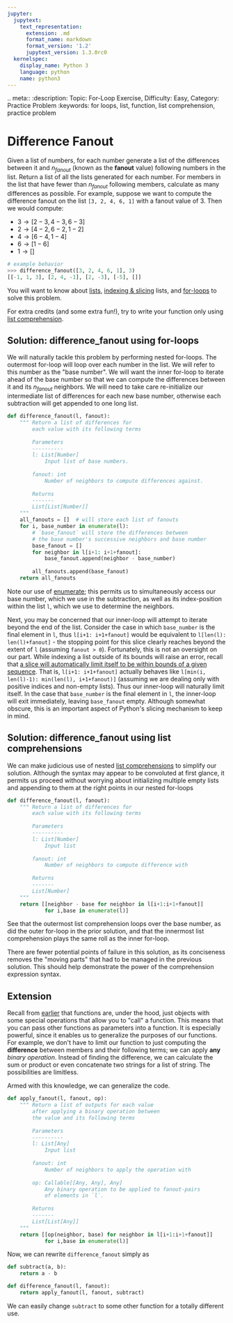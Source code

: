 ```yaml
---
jupyter:
  jupytext:
    text_representation:
      extension: .md
      format_name: markdown
      format_version: '1.2'
      jupytext_version: 1.3.0rc0
  kernelspec:
    display_name: Python 3
    language: python
    name: python3
---
```


<!-- #raw {"raw_mimetype": "text/restructuredtext"} -->
.. meta::
   :description: Topic: For-Loop Exercise, Difficulty: Easy, Category: Practice Problem
   :keywords: for loops, list, function, list comprehension, practice problem
<!-- #endraw -->


<!-- #region -->
# Difference Fanout

Given a list of numbers, for each number generate a list of the differences between it and $n_{fanout}$ (known as the **fanout** value) following numbers in the list. Return a list of all the lists generated for each number. For members in the list that have fewer than $n_{fanout}$ following members, calculate as many differences as possible. For example, suppose we want to compute the difference fanout on the list `[3, 2, 4, 6, 1]` with a fanout value of 3. Then we would compute:

 - $3 \rightarrow [2 - 3, 4 - 3, 6 - 3]$
 - $2 \rightarrow [4 - 2, 6 - 2, 1 - 2]$
 - $4 \rightarrow [6 - 4, 1 - 4]$
 - $6 \rightarrow [1 - 6]$
 - $1 \rightarrow []$
 
``` Python
# example behavior
>>> difference_fanout([3, 2, 4, 6, 1], 3)
[[-1, 1, 3], [2, 4, -1], [2, -3], [-5], []]
```

You will want to know about [lists](https://www.pythonlikeyoumeanit.com/Module2_EssentialsOfPython/Basic_Objects.html#Lists), [indexing & slicing](https://www.pythonlikeyoumeanit.com/Module2_EssentialsOfPython/SequenceTypes.html#Introducing-Indexing-and-Slicing) lists, and [for-loops](https://www.pythonlikeyoumeanit.com/Module2_EssentialsOfPython/ForLoops.html) to solve this problem.

For extra credits (and some extra fun!), try to write your function only using [list comprehension](https://www.pythonlikeyoumeanit.com/Module2_EssentialsOfPython/Generators_and_Comprehensions.html#List-&-Tuple-Comprehensions). 

## Solution: difference_fanout using for-loops
We will naturally tackle this problem by performing nested for-loops. The outermost for-loop will loop over each number in the list. We will refer to this number as the "base number". We will want the inner for-loop to iterate ahead of the base number so that we can compute the differences between it and its $n_{fanout}$ neighbors. We will need to take care re-initialize our intermediate list of differences for each new base number, otherwise each subtraction will get appended to one long list. 

```python
def difference_fanout(l, fanout):
    """ Return a list of differences for 
        each value with its following terms
        
        Parameters
        ----------
        l: List[Number]
            Input list of base numbers.
            
        fanout: int
            Number of neighbors to compute differences against.
        
        Returns
        -------
        List[List[Number]]
    """
    all_fanouts = []  # will store each list of fanouts
    for i, base_number in enumerate(l):
        # `base_fanout` will store the differences between 
        # the base number's successive neighbors and base number
        base_fanout = []  
        for neighbor in l[i+1: i+1+fanout]:
            base_fanout.append(neighbor - base_number)
            
        all_fanouts.append(base_fanout)
    return all_fanouts
```

Note our use of [enumerate](https://www.pythonlikeyoumeanit.com/Module2_EssentialsOfPython/Iterables.html#Enumerating-iterables); this permits us to simultaneously access our base number, which we use in the subtraction, as well as its index-position within the list `l`, which we use to determine the neighbors. 

Next, you may be concerned that our inner-loop will attempt to iterate beyond the end of the list. Consider the case in which `base_number` is the final element in `l`, thus `l[i+1: i+1+fanout]` would be equivalent to `l[len(l): len(l)+fanout]` - the stopping point for this slice clearly reaches beyond the extent of `l` (assuming `fanout > 0`). Fortunately, this is not an oversight on our part. While indexing a list outside of its bounds will raise an error, recall that [a slice will automatically limit itself to be within bounds of a given sequence](https://www.pythonlikeyoumeanit.com/Module2_EssentialsOfPython/SequenceTypes.html#Handling-out-of-bounds-indices). That is, `l[i+1: i+1+fanout]` actually behaves like `l[min(i, len(l)-1): min(len(l), i+1+fanout)]` (assuming we are dealing only with positive indices and non-empty lists). Thus our inner-loop will naturally limit itself. In the case that `base_number` is the final element in `l`, the inner-loop will exit immediately, leaving `base_fanout` empty. Although somewhat obscure, this is an important aspect of Python's slicing mechanism to keep in mind.

## Solution: difference_fanout using list comprehensions
We can make judicious use of nested [list comprehensions](https://www.pythonlikeyoumeanit.com/Module2_EssentialsOfPython/Generators_and_Comprehensions.html#List-&-Tuple-Comprehensions) to simplify our solution. Although the syntax may appear to be convoluted at first glance, it permits us proceed without worrying about initializing multiple empty lists and appending to them at the right points in our nested for-loops

``` Python
def difference_fanout(l, fanout):
    """ Return a list of differences for 
        each value with its following terms
        
        Parameters
        ----------
        l: List[Number]
            Input list
            
        fanout: int
            Number of neighbors to compute difference with
        
        Returns
        -------
        List[Number]
    """
    return [[neighbor - base for neighbor in l[i+1:i+1+fanout]] 
            for i,base in enumerate(l)]
```

See that the outermost list comprehension loops over the base number, as did the outer for-loop in the prior solution, and that the innermost list comprehension plays the same roll as the inner for-loop.

There are fewer potential points of failure in this solution, as its conciseness removes the "moving parts" that had to be managed in the previous solution. This should help demonstrate the power of the comprehension expression syntax.  

## Extension
Recall from [earlier](https://www.pythonlikeyoumeanit.com/Module2_EssentialsOfPython/Functions.html#Functions-are-Objects) that functions are, under the hood, just objects with some special operations that allow you to "call" a function. This means that you can pass other functions as parameters into a function. It is especially powerful, since it enables us to generalize the purposes of our functions. For example, we don't have to limit our function to just computing the **difference** between members and their following terms; we can apply **any** *binary operation*. Instead of finding the difference, we can calculate the sum or product or even concatenate two strings for a list of string. The possibilities are limitless. 

Armed with this knowledge, we can generalize the code.
```Python
def apply_fanout(l, fanout, op):
    """ Return a list of outputs for each value 
        after applying a binary operation between 
        the value and its following terms
        
        Parameters
        ----------
        l: List[Any]
            Input list
        
        fanout: int
            Number of neighbors to apply the operation with
        
        op: Callable[[Any, Any], Any]
            Any binary operation to be applied to fanout-pairs
            of elements in `l`.
        
        Returns
        -------
        List[List[Any]]
    """
    return [[op(neighbor, base) for neighbor in l[i+1:i+1+fanout]] 
            for i,base in enumerate(l)]
```
Now, we can rewrite `difference_fanout` simply as
``` Python
def subtract(a, b): 
    return a - b

def difference_fanout(l, fanout):
    return apply_fanout(l, fanout, subtract)
```
We can easily change `subtract` to some other function for a totally different use. 
<!-- #endregion -->
